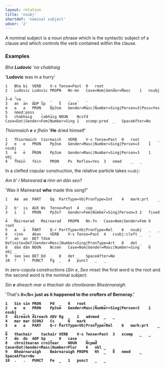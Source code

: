```yaml
---
layout: relation
title: 'nsubj'
shortdef: 'nominal subject'
udver: '2'
---
```


A nominal subject is a noun phrase which is the syntactic subject of a clause and which controls the verb contained within the clause. 

### Examples

_Bha <b>Ludovic</b> 'na chabhaig_

'<b>Ludovic</b> was in a hurry'

~~~ conllu
1	Bha	bi	VERB	V-s	Tense=Past	0	root	_	_
2	Ludovic	Ludovic	PROPN	Nn-mn	Case=Nom|Gender=Masc	1	nsubj	_	_
3-4	'na	_	_	_	_	_	_	_	_
3	an	an	ADP	Sp	_	5	case	_	_
4	a	a	PRON	Dp3sm	Gender=Masc|Number=Sing|Person=3|Poss=Yes	5	nmod:poss	_	_
5	chabhaig	cabhaig	NOUN	Ncsfd	Case=Dat|Gender=Fem|Number=Sing	1	xcomp:pred	_	SpaceAfter=No
~~~ 

_Thiormaich <b>e</b> e fhéin_ '<b>He</b> dried himself'

~~~ conllu
1	Thiormaich	tiormaich	VERB	V-s	Tense=Past	0	root	_	_
2	e	e	PRON	Pp3sm	Gender=Masc|Number=Sing|Person=3	1	nsubj	_	_
3	e	e	PRON	Pp3sm	Gender=Masc|Number=Sing|Person=3	1	obj	_	_
4	fhéin	féin	PRON	Px	Reflex=Yes	3	nmod	_	_
~~~

In a clefted copular construction, the relative particle takes `nsubj`:

_Am b' i Mairearad <b>a</b> rinn an dàn seo?_

'Was it Mairearad <b>who</b> made this song?'

~~~ conllu
1	Am	am	PART	Qq	PartType=Vb|PronType=Int	4	mark:prt	_	_
2	b'	is	AUX	Ws	Tense=Past	4	cop	_	_
3	i	i	PRON	Pp3sf	Gender=Fem|Number=Sing|Person=3	2	fixed	_	_
4	Mairearad	Mairearad	PROPN	Nn-fn	Case=Nom|Gender=Fem	0	root	_	_
5	a	a	PART	Q-r	PartType=Vb|PronType=Rel	6	nsubj	_	_
6	rinn	dèan	VERB	V-s	Tense=Past	4	csubj:cleft	_	_
7	an	an	DET	Tdsm	Definite=Def|Gender=Masc|Number=Sing|PronType=Art	8	det	_	_
8	dàn	dàn	NOUN	Ncsmn	Case=Nom|Gender=Masc|Number=Sing	6	obj	_	_
9	seo	seo	DET	Dd	_	8	det	_	SpaceAfter=No
10	?	?	PUNCT	Fg	_	4	punct	_	_
~~~

In zero-copula constructions (_Sin e_, _Seo mise_) the first word is the root and the second word is the nominal subject:

_Sin <b>e</b> dìreach mar a thachair do chroitearan Bheàrnaraigh._

'That's <b>it</b< just as it happened to the crofters of Berneray.'

~~~ conllu
1	Sin	sin	PRON	Pd	_	0	root	_	_
2	e	e	PRON	Pp3sm	Gender=Masc|Number=Sing|Person=3	1	nsubj	_	_
3	dìreach	dìreach	ADV	Rg	_	1	advmod	_	_
4	mar	mar	SCONJ	Cs	_	6	mark	_	_
5	a	a	PART	Q-r	PartType=Vb|PronType=Rel	6	mark:prt	_	_
6	thachair	tachair	VERB	V-s	Tense=Past	3	xcomp	_	_
7	do	do	ADP	Sp	_	8	case	_	_
8	chroitearan	croitear	NOUN	Ncpmd	Case=Dat|Gender=Masc|Number=Plur	6	obl	_	_
9	Bheàrnaraigh	Beàrnaraigh	PROPN	Nt	_	8	nmod	_	SpaceAfter=No
10	.	.	PUNCT	Fe	_	1	punct	_	_
~~~
<!-- Interlanguage links updated Út 9. května 2023, 20:04:22 CEST -->
